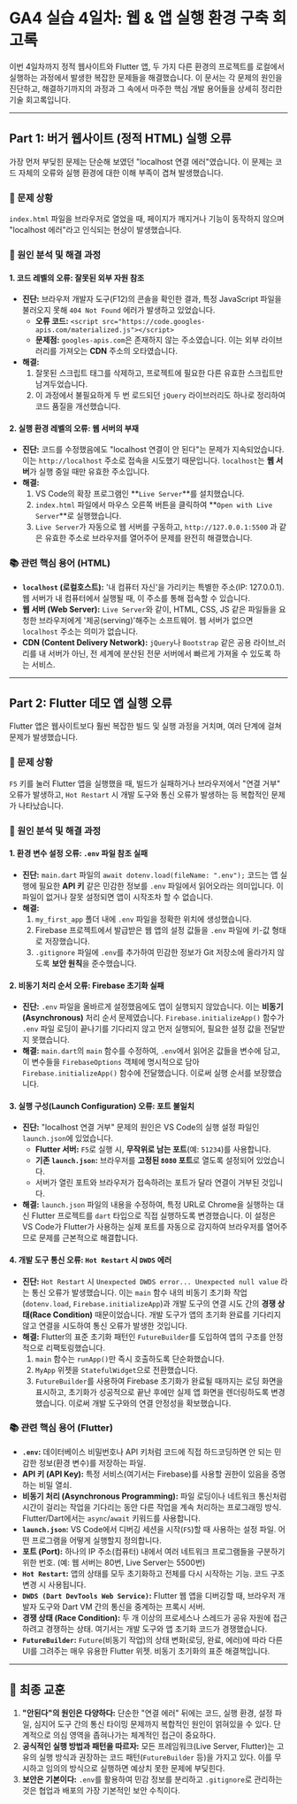 # GA4 실습 4일차: 웹 & 앱 실행 환경 구축 회고록

이번 4일차까지 정적 웹사이트와 Flutter 앱, 두 가지 다른 환경의 프로젝트를 로컬에서 실행하는 과정에서 발생한 복잡한 문제들을 해결했습니다. 이 문서는 각 문제의 원인을 진단하고, 해결하기까지의 과정과 그 속에서 마주한 핵심 개발 용어들을 상세히 정리한 기술 회고록입니다.

---

## Part 1: 버거 웹사이트 (정적 HTML) 실행 오류

가장 먼저 부딪힌 문제는 단순해 보였던 "localhost 연결 에러"였습니다. 이 문제는 코드 자체의 오류와 실행 환경에 대한 이해 부족이 겹쳐 발생했습니다.

### 🎯 문제 상황

`index.html` 파일을 브라우저로 열었을 때, 페이지가 깨지거나 기능이 동작하지 않으며 "localhost 에러"라고 인식되는 현상이 발생했습니다.

### 🧐 원인 분석 및 해결 과정

#### 1. 코드 레벨의 오류: 잘못된 외부 자원 참조

*   **진단:** 브라우저 개발자 도구(F12)의 콘솔을 확인한 결과, 특정 JavaScript 파일을 불러오지 못해 `404 Not Found` 에러가 발생하고 있었습니다.
    *   **오류 코드:** `<script src="https://code.googles-apis.com/materialized.js"></script>`
    *   **문제점:** `googles-apis.com`은 존재하지 않는 주소였습니다. 이는 외부 라이브러리를 가져오는 **CDN** 주소의 오타였습니다.
*   **해결:**
    1.  잘못된 스크립트 태그를 삭제하고, 프로젝트에 필요한 다른 유효한 스크립트만 남겨두었습니다.
    2.  이 과정에서 불필요하게 두 번 로드되던 `jQuery` 라이브러리도 하나로 정리하여 코드 품질을 개선했습니다.

#### 2. 실행 환경 레벨의 오류: 웹 서버의 부재

*   **진단:** 코드를 수정했음에도 "localhost 연결이 안 된다"는 문제가 지속되었습니다. 이는 `http://localhost` 주소로 접속을 시도했기 때문입니다. `localhost`는 **웹 서버**가 실행 중일 때만 유효한 주소입니다.
*   **해결:**
    1.  VS Code의 확장 프로그램인 **`Live Server`**를 설치했습니다.
    2.  `index.html` 파일에서 마우스 오른쪽 버튼을 클릭하여 **`Open with Live Server`**로 실행했습니다.
    3.  `Live Server`가 자동으로 웹 서버를 구동하고, `http://127.0.0.1:5500` 과 같은 유효한 주소로 브라우저를 열어주어 문제를 완전히 해결했습니다.

### 📚 관련 핵심 용어 (HTML)

*   **`localhost` (로컬호스트):** '내 컴퓨터 자신'을 가리키는 특별한 주소(IP: 127.0.0.1). 웹 서버가 내 컴퓨터에서 실행될 때, 이 주소를 통해 접속할 수 있습니다.
*   **웹 서버 (Web Server):** `Live Server`와 같이, HTML, CSS, JS 같은 파일들을 요청한 브라우저에게 '제공(serving)'해주는 소프트웨어. 웹 서버가 없으면 `localhost` 주소는 의미가 없습니다.
*   **CDN (Content Delivery Network):** `jQuery`나 `Bootstrap` 같은 공용 라이브_러리를 내 서버가 아닌, 전 세계에 분산된 전문 서버에서 빠르게 가져올 수 있도록 하는 서비스.

---

## Part 2: Flutter 데모 앱 실행 오류

Flutter 앱은 웹사이트보다 훨씬 복잡한 빌드 및 실행 과정을 거치며, 여러 단계에 걸쳐 문제가 발생했습니다.

### 🎯 문제 상황

`F5` 키를 눌러 Flutter 앱을 실행했을 때, 빌드가 실패하거나 브라우저에서 "연결 거부" 오류가 발생하고, `Hot Restart` 시 개발 도구와 통신 오류가 발생하는 등 복합적인 문제가 나타났습니다.

### 🧐 원인 분석 및 해결 과정

#### 1. 환경 변수 설정 오류: `.env` 파일 참조 실패

*   **진단:** `main.dart` 파일의 `await dotenv.load(fileName: ".env");` 코드는 앱 실행에 필요한 **API 키** 같은 민감한 정보를 `.env` 파일에서 읽어오라는 의미입니다. 이 파일이 없거나 잘못 설정되면 앱이 시작조차 할 수 없습니다.
*   **해결:**
    1.  `my_first_app` 폴더 내에 `.env` 파일을 정확한 위치에 생성했습니다.
    2.  Firebase 프로젝트에서 발급받은 웹 앱의 설정 값들을 `.env` 파일에 키-값 형태로 저장했습니다.
    3.  `.gitignore` 파일에 `.env`를 추가하여 민감한 정보가 Git 저장소에 올라가지 않도록 **보안 원칙**을 준수했습니다.

#### 2. 비동기 처리 순서 오류: Firebase 초기화 실패

*   **진단:** `.env` 파일을 올바르게 설정했음에도 앱이 실행되지 않았습니다. 이는 **비동기(Asynchronous)** 처리 순서 문제였습니다. `Firebase.initializeApp()` 함수가 `.env` 파일 로딩이 끝나기를 기다리지 않고 먼저 실행되어, 필요한 설정 값을 전달받지 못했습니다.
*   **해결:** `main.dart`의 `main` 함수를 수정하여, `.env`에서 읽어온 값들을 변수에 담고, 이 변수들을 `FirebaseOptions` 객체에 명시적으로 담아 `Firebase.initializeApp()` 함수에 전달했습니다. 이로써 실행 순서를 보장했습니다.

#### 3. 실행 구성(Launch Configuration) 오류: 포트 불일치

*   **진단:** "localhost 연결 거부" 문제의 원인은 VS Code의 실행 설정 파일인 `launch.json`에 있었습니다.
    *   **Flutter 서버:** `F5`로 실행 시, **무작위로 남는 포트**(예: `51234`)를 사용합니다.
    *   **기존 `launch.json`:** 브라우저를 **고정된 `8080` 포트**로 열도록 설정되어 있었습니다.
    *   서버가 열린 포트와 브라우저가 접속하려는 포트가 달라 연결이 거부된 것입니다.
*   **해결:** `launch.json` 파일의 내용을 수정하여, 특정 URL로 Chrome을 실행하는 대신 Flutter 프로젝트를 `dart` 타입으로 직접 실행하도록 변경했습니다. 이 설정은 VS Code가 Flutter가 사용하는 실제 포트를 자동으로 감지하여 브라우저를 열어주므로 문제를 근본적으로 해결합니다.

#### 4. 개발 도구 통신 오류: `Hot Restart` 시 `DWDS` 에러

*   **진단:** `Hot Restart` 시 `Unexpected DWDS error... Unexpected null value` 라는 통신 오류가 발생했습니다. 이는 `main` 함수 내의 비동기 초기화 작업(`dotenv.load`, `Firebase.initializeApp`)과 개발 도구의 연결 시도 간의 **경쟁 상태(Race Condition)** 때문이었습니다. 개발 도구가 앱의 초기화 완료를 기다리지 않고 연결을 시도하여 통신 오류가 발생한 것입니다.
*   **해결:** Flutter의 표준 초기화 패턴인 `FutureBuilder`를 도입하여 앱의 구조를 안정적으로 리팩토링했습니다.
    1.  `main` 함수는 `runApp()`만 즉시 호출하도록 단순화했습니다.
    2.  `MyApp` 위젯을 `StatefulWidget`으로 전환했습니다.
    3.  `FutureBuilder`를 사용하여 Firebase 초기화가 완료될 때까지는 로딩 화면을 표시하고, 초기화가 성공적으로 끝난 후에만 실제 앱 화면을 렌더링하도록 변경했습니다. 이로써 개발 도구와의 연결 안정성을 확보했습니다.

### 📚 관련 핵심 용어 (Flutter)

*   **`.env`:** 데이터베이스 비밀번호나 API 키처럼 코드에 직접 하드코딩하면 안 되는 민감한 정보(환경 변수)를 저장하는 파일.
*   **API 키 (API Key):** 특정 서비스(여기서는 Firebase)를 사용할 권한이 있음을 증명하는 비밀 열쇠.
*   **비동기 처리 (Asynchronous Programming):** 파일 로딩이나 네트워크 통신처럼 시간이 걸리는 작업을 기다리는 동안 다른 작업을 계속 처리하는 프로그래밍 방식. Flutter/Dart에서는 `async`/`await` 키워드를 사용합니다.
*   **`launch.json`:** VS Code에서 디버깅 세션을 시작(`F5`)할 때 사용하는 설정 파일. 어떤 프로그램을 어떻게 실행할지 정의합니다.
*   **포트 (Port):** 하나의 IP 주소(컴퓨터) 내에서 여러 네트워크 프로그램들을 구분하기 위한 번호. (예: 웹 서버는 80번, Live Server는 5500번)
*   **`Hot Restart`:** 앱의 상태를 모두 초기화하고 전체를 다시 시작하는 기능. 코드 구조 변경 시 사용됩니다.
*   **`DWDS (Dart DevTools Web Service)`:** Flutter 웹 앱을 디버깅할 때, 브라우저 개발자 도구와 Dart VM 간의 통신을 중계하는 프록시 서버.
*   **경쟁 상태 (Race Condition):** 두 개 이상의 프로세스나 스레드가 공유 자원에 접근하려고 경쟁하는 상태. 여기서는 개발 도구와 앱 초기화 코드가 경쟁했습니다.
*   **`FutureBuilder`:** `Future`(비동기 작업)의 상태 변화(로딩, 완료, 에러)에 따라 다른 UI를 그려주는 매우 유용한 Flutter 위젯. 비동기 초기화의 표준 해결책입니다.

---

## 🌟 최종 교훈

1.  **"안된다"의 원인은 다양하다:** 단순한 "연결 에러" 뒤에는 코드, 실행 환경, 설정 파일, 심지어 도구 간의 통신 타이밍 문제까지 복합적인 원인이 얽혀있을 수 있다. 단계적으로 의심 영역을 좁혀나가는 체계적인 접근이 중요하다.
2.  **공식적인 실행 방법과 패턴을 따르자:** 모든 프레임워크(Live Server, Flutter)는 고유의 실행 방식과 권장하는 코드 패턴(`FutureBuilder` 등)을 가지고 있다. 이를 무시하고 임의의 방식으로 실행하면 예상치 못한 문제에 부딪힌다.
3.  **보안은 기본이다:** `.env`를 활용하여 민감 정보를 분리하고 `.gitignore`로 관리하는 것은 협업과 배포의 가장 기본적인 보안 수칙이다.
